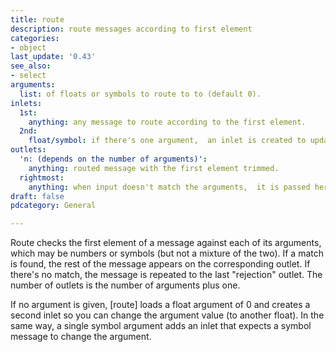 ```yaml
---
title: route
description: route messages according to first element
categories:
- object
last_update: '0.43'
see_also:
- select
arguments:
  list: of floats or symbols to route to to (default 0).
inlets:
  1st:
    anything: any message to route according to the first element.
  2nd:
    float/symbol: if there's one argument,  an inlet is created to update it.
outlets:
  'n: (depends on the number of arguments)':
    anything: routed message with the first element trimmed.
  rightmost:
    anything: when input doesn't match the arguments,  it is passed here.
draft: false
pdcategory: General

---
```

Route checks the first element of a message against each of its arguments,  which may be numbers or symbols (but not a mixture of the two). If a match is found,  the rest of the message appears on the corresponding outlet. If there's no match,  the message is repeated to the last "rejection" outlet. The number of outlets is the number of arguments plus one.

If no argument is given,  [route] loads a float argument of 0 and creates a second inlet so you can change the argument value (to another float). In the same way,  a single symbol argument adds an inlet that expects a symbol message to change the argument.
